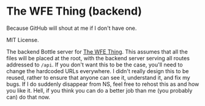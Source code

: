 # The WFE Thing (backend)

Because GitHub will shout at me if I don't have one.

MIT License.

The backend Bottle server for [The WFE Thing](http://wfe.johz.me).  This assumes that all the files will be placed at the root, with the backend server serving all routes addressed to `/api`.  If you don't want this to be the case, you'll need to change the hardcoded URLs everywhere.  I didn't really design this to be reused, rather to ensure that anyone can see it, understand it, and fix my bugs.  If I do suddenly disappear from NS, feel free to rehost this as and how you like it.  Hell, if you think you can do a better job than me (you probably can) do that now.